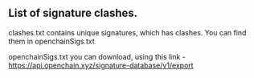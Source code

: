 ## List of signature clashes. 

clashes.txt contains unique signatures, which has clashes. You can find them in openchainSigs.txt

openchainSigs.txt you can download, using this link - https://api.openchain.xyz/signature-database/v1/export
